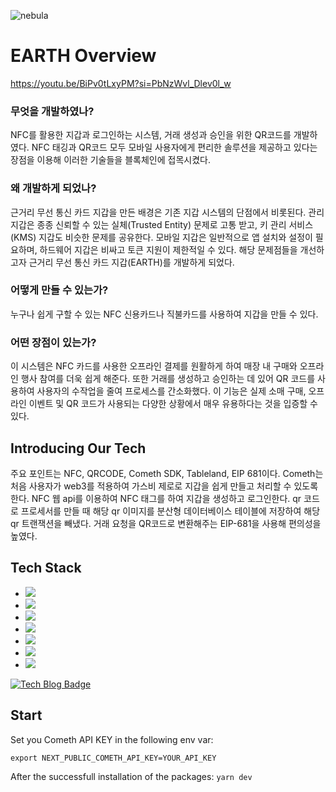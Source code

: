 ![nebula](https://github.com/ETHGlobal-Online-ChainWave/Nebula/assets/59263564/0d16fbd6-351b-4f98-8144-02c1dc33b6a1)

# EARTH Overview
https://youtu.be/BiPv0tLxyPM?si=PbNzWvl_Dlev0l_w

### 무엇을 개발하였나?
NFC를 활용한 지갑과 로그인하는 시스템, 거래 생성과 승인을 위한 QR코드를 개발하였다. NFC 태깅과 QR코드 모두 모바일 사용자에게 편리한 솔루션을 제공하고 있다는 장점을 이용해 이러한 기술들을 블록체인에 접목시켰다.

### 왜 개발하게 되었나?
근거리 무선 통신 카드 지갑을 만든 배경은 기존 지갑 시스템의 단점에서 비롯된다. 관리 지갑은 종종 신뢰할 수 있는 실체(Trusted Entity) 문제로 고통 받고, 키 관리 서비스(KMS) 지갑도 비슷한 문제를 공유한다. 모바일 지갑은 일반적으로 앱 설치와 설정이 필요하며, 하드웨어 지갑은 비싸고 토큰 지원이 제한적일 수 있다. 해당 문제점들을 개선하고자 근거리 무선 통신 카드 지갑(EARTH)를 개발하게 되었다.

### 어떻게 만들 수 있는가?
누구나 쉽게 구할 수 있는 NFC 신용카드나 직불카드를 사용하여 지갑을 만들 수 있다. 

### 어떤 장점이 있는가?
이 시스템은 NFC 카드를 사용한 오프라인 결제를 원활하게 하여 매장 내 구매와 오프라인 행사 참여를 더욱 쉽게 해준다. 또한 거래를 생성하고 승인하는 데 있어 QR 코드를 사용하여 사용자의 수작업을 줄여 프로세스를 간소화했다. 이 기능은 실제 소매 구매, 오프라인 이벤트 및 QR 코드가 사용되는 다양한 상황에서 매우 유용하다는 것을 입증할 수 있다.

## Introducing Our Tech
주요 포인트는 NFC, QRCODE, Cometh SDK, Tableland, EIP 681이다.
Cometh는 처음 사용자가 web3를 적용하여 가스비 제로로 지갑을 쉽게 만들고 처리할 수 있도록 한다.
NFC 웹 api를 이용하여 NFC 태그를 하여 지갑을 생성하고 로그인한다.
qr 코드로 프로세서를 만들 때 해당 qr 이미지를 분산형 데이터베이스 테이블에 저장하여 해당 qr 트랜잭션을 빼냈다.
거래 요청을 QR코드로 변환해주는 EIP-681을 사용해 편의성을 높였다.

## Tech Stack
- <img src="https://img.shields.io/badge/Next.js-000000?style=for-the-badge&logo=Next.js&logoColor=white">
- <img src="https://img.shields.io/badge/Typescript-3178C6?style=for-the-badge&logo=TypeScript&logoColor=white">
- <img src="https://img.shields.io/badge/TailwindCss-06B6D4?style=for-the-badge&logo=TailwindCss&logoColor=white">
- <img src="https://img.shields.io/badge/ethers.js-1B1BAD?style=for-the-badge&logo=ethers.js&logoColor=white">
- <img src="https://img.shields.io/badge/NFC API-002E5F?style=for-the-badge&logo=NFC&logoColor=white">
- <img src="https://img.shields.io/badge/Cometh-11116D?style=for-the-badge&logo=TypeSrcript&logoColor=white">
- <img src="https://img.shields.io/badge/Tableland-000000?style=for-the-badge&logo=TypeSrcript&logoColor=white">
[![Tech Blog Badge](http://img.shields.io/badge/-Tech%20blog-black?style=flat-square&logo=github&link=https://zzsza.github.io/)](https://zzsza.github.io/)



## Start

Set you Cometh API KEY in the following env var:

```
export NEXT_PUBLIC_COMETH_API_KEY=YOUR_API_KEY
```

After the successfull installation of the packages: `yarn dev`
